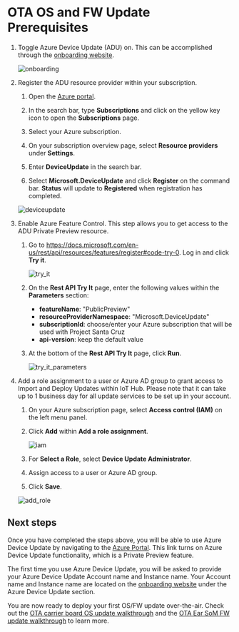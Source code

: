 # OTA OS and FW Update Prerequisites

1. Toggle Azure Device Update (ADU) on. This can be accomplished through the [onboarding website](https://github.com/microsoft/Project-Santa-Cruz-Private-Preview/blob/main/user-guides/getting_started/azure-subscription-onboarding.md).

    ![onboarding](https://github.com/microsoft/Project-Santa-Cruz-Private-Preview/blob/main/user-guides/getting_started/getting_started_images/onboarding_dps_adu.png)

1. Register the ADU resource provider within your subscription.

    1. Open the [Azure portal](https://ms.portal.azure.com/#home).

    1. In the search bar, type **Subscriptions** and click on the yellow key icon to open the **Subscriptions** page.

    1. Select your Azure subscription.

    1. On your subscription overview page, select **Resource providers** under **Settings**.

    1. Enter **DeviceUpdate** in the search bar.

    1. Select **Microsoft.DeviceUpdate** and click **Register** on the command bar. **Status** will update to **Registered** when registration has completed.  

    ![deviceupdate](https://github.com/microsoft/Project-Santa-Cruz-Preview/blob/main/user-guides/updating/images/prereqs_deviceupdate.png)

1. Enable Azure Feature Control. This step allows you to get access to the ADU Private Preview resource.

    1. Go to https://docs.microsoft.com/en-us/rest/api/resources/features/register#code-try-0. Log in and click **Try it**.

        ![try_it](https://github.com/microsoft/Project-Santa-Cruz-Preview/blob/main/user-guides/updating/images/prereqs_try_it.png)

    1. On the **Rest API Try It** page, enter the following values within the **Parameters** section:
        - **featureName**: "PublicPreview"  
        - **resourceProviderNamespace**: "Microsoft.DeviceUpdate"  
        - **subscriptionId**: choose/enter your Azure subscription that will be used with Project Santa Cruz  
        - **api-version**: keep the default value

    1. At the bottom of the **Rest API Try It** page, click **Run**.

        ![try_it_parameters](https://github.com/microsoft/Project-Santa-Cruz-Preview/blob/main/user-guides/updating/images/prereqs_try_it_parameters.png)

1. Add a role assignment to a user or Azure AD group to grant access to Import and Deploy Updates within IoT Hub. Please note that it can take up to 1 business day for all update services to be set up in your account.

    1. On your Azure subscription page, select **Access control (IAM)** on the left menu panel.

    1. Click **Add** within **Add a role assignment**.

        ![iam](https://github.com/microsoft/Project-Santa-Cruz-Preview/blob/main/user-guides/updating/images/prereqs_iam.png)

    1. For **Select a Role**, select **Device Update Administrator**.

    1. Assign access to a user or Azure AD group.

    1. Click **Save**.

    ![add_role](https://github.com/microsoft/Project-Santa-Cruz-Preview/blob/main/user-guides/updating/images/prereqs_add_role.png)

## Next steps

Once you have completed the steps above, you will be able to use Azure Device Update by navigating to the [Azure Portal](https://portal.azure.com/?feature.canmodifystamps=true&Microsoft_Azure_Iothub=aduprod). This link turns on Azure Device Update functionality, which is a Private Preview feature.

The first time you use Azure Device Update, you will be asked to provide your Azure Device Update Account name and Instance name. Your Account name and Instance name are located on the [onboarding website](https://aka.ms/projectsantacruz) under the Azure Device Update section.

You are now ready to deploy your first OS/FW update over-the-air. Check out the [OTA carrier board OS update walkthrough](https://github.com/microsoft/Project-Santa-Cruz-Private-Preview/blob/main/user-guides/updating/ota_update.md) and the [OTA Ear SoM FW update walkthrough](https://github.com/microsoft/Project-Santa-Cruz-Private-Preview/blob/main/user-guides/updating/ear_som_firmware.md) to learn more.
